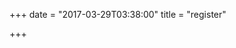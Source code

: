 +++
date = "2017-03-29T03:38:00"
title = "register"

+++
<div class="cognito">
<script src="https://services.cognitoforms.com/s/8Zqt3MlahEWGEdxlbyhc5g"></script>
<script>Cognito.load("forms", { id: "1" });</script>
</div>